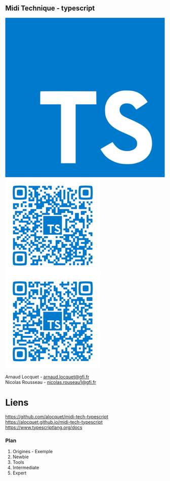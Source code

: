 ## Midi Technique - typescript
![logo](data/1-presentation/logo.png)  <!-- .element width="40%"-->
![logo](data/1-presentation/qrcode-slides.png)  <!-- .element width="20%"-->
![logo](data/1-presentation/qrcode-github.png)  <!-- .element width="20%"-->

Arnaud Locquet - arnaud.locquet@gfi.fr<br>
Nicolas Rousseau - nicolas.rouseau1@gfi.fr



# Liens
https://github.com/alocquet/midi-tech-typescript
https://alocquet.github.io/midi-tech-typescript
https://www.typescriptlang.org/docs



### Plan
1. Origines - Exemple
1. Newbie
1. Tools
1. Intermediate
1. Expert
